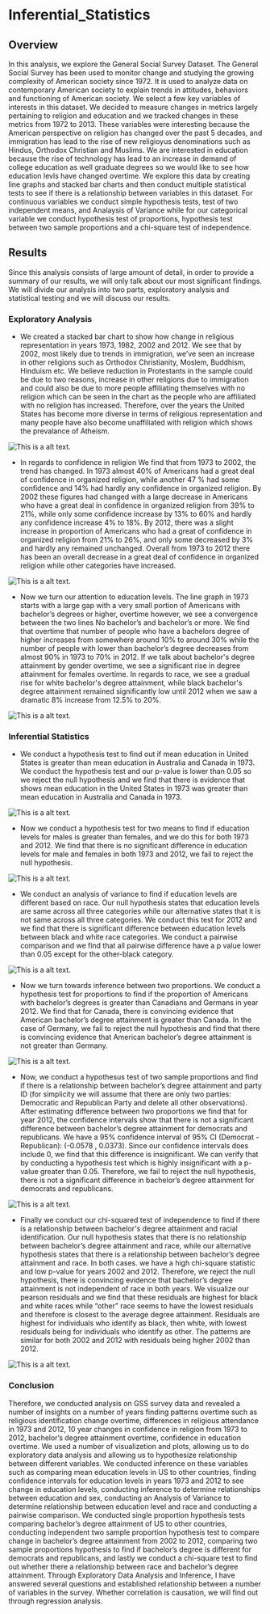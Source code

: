 # Inferential_Statistics

## Overview 
In this analysis, we explore the General Social Survey Dataset. The General Social Survey has been used to monitor change and studying the growing complexity of American society since 1972. It is used to analyze data on contemporary American society to explain trends in attitudes, behaviors and functioning of American society. We select a few key variables of interests in this dataset. We decided to measure changes in metrics largely pertaining to religion and education and we tracked changes in these metrics from 1972 to 2013. These variables were interesting because the American perspective on religion has changed over the past 5 decades, and immigration has lead to the rise of new religioyus denominations such as Hindus, Orthodox Christian and Muslims. We are interested in education because the rise of technology has lead to an increase in demand of college education as well graduate degrees so we would like to see how education levls have changed overtime. We explore this data by creating line graphs and stacked bar charts and then conduct multiple statistical tests to see if there is a relationship between variables in this dataset. For continuous variables we conduct simple hypothesis tests, test of two independent means, and Analaysis of Variance while for our categorical variable we conduct hypothesis test of proportions, hypothesis test between two sample proportions and a chi-square test of independence. 

## Results 
Since this analysis consists of large amount of detail, in order to provide a summary of our results, we will only talk about our most significant findings. We will divide our analysis into two parts, exploratory analysis and statistical testing and we will discuss our results. 

### Exploratory Analysis
* We created a stacked bar chart to show how change in religious representation in years 1973, 1982, 2002 and 2012. We see that by 2002, most likely due to trends in immigration, we’ve seen an increase in other religions such as Orthodox Christianity, Moslem, Buddhism, Hinduism etc. We believe reduction in Protestants in the sample could be due to two reasons, increase in other religions due to immigration and could also be due to more people affiliating themselves with no religion which can be seen in the chart as the people who are affiliated with no religion has increased. Therefore, over the years the United States has become more diverse in terms of religious representation and many people have also become unaffiliated with religion which shows the prevalance of Atheism.

![This is a alt text.](/image/sample.png "This is a sample image.")

* In regards to confidence in religion We find that from 1973 to 2002, the trend has changed. In 1973 almost 40% of Americans had a great deal of confidence in organized religion, while another 47 % had some confidence and 14% had hardly any confidence in organized religion. By 2002 these figures had changed with a large decrease in Americans who have a great deal in confidence in organized religion from 39% to 21%, while only some confidence increase by 13% to 60% and hardly any confidence increase 4% to 18%. By 2012, there was a slight increase in proportion of Americans who had a great of confidence in organized religion from 21% to 26%, and only some decreased by 3% and hardly any remained unchanged. Overall from 1973 to 2012 there has been an overall decrease in a great deal of confidence in organized religion while other categories have increased.

![This is a alt text.](/image/sample.png "This is a sample image.")

* Now we turn our attention to education levels. The line graph in 1973 starts with a large gap with a very small portion of Americans with bachelor’s degrees or higher, overtime however, we see a convergence between the two lines No bachelor’s and bachelor’s or more. We find that overtime that number of people who have a bachelors degree of higher increases from somewhere around 10% to around 30% while the number of people with lower than bachelor’s degree decreases from almost 90% in 1973 to 70% in 2012. If we talk about bachelor's degree attainment by gender overtime, we see a significant rise in degree attainment for females overtime. In regards to race, we see a gradual rise for white bachelor's degree attainment, while black bachelor's degree attainment remained significantly low until 2012 when we saw a dramatic 8% increase from 12.5% to 20%. 

![This is a alt text.](/image/sample.png "This is a sample image.")

### Inferential Statistics 
* We conduct a hypothesis test to find out if mean education in United States is greater than mean education in Australia and Canada in 1973. We conduct the hypothesis test and our p-value is lower than 0.05 so we reject the null hypothesis and we find that there is evidence that shows mean education in the United States in 1973 was greater than mean education in Australia and Canada in 1973. 

![This is a alt text.](/image/sample.png "This is a sample image.")

* Now we conduct a hypothesis test for two means to find if education levels for males is greater than females, and we do this for both 1973 and 2012. We find that there is no significant difference in education levels for male and females in both 1973 and 2012, we fail to reject the null hypothesis. 

![This is a alt text.](/image/sample.png "This is a sample image.")

* We conduct an analysis of variance to find if education levels are different based on race. Our null hypothesis states that education levels are same across all three categories while our alternative states that it is not same across all three categories. We conduct this test for 2012 and we find that there is significant difference between education levels between black and white race categories. We conduct a pairwise comparison and we find that all pairwise difference have a p value lower than 0.05 except for the other-black category. 

![This is a alt text.](/image/sample.png "This is a sample image.")

* Now we turn towards inference between two proportions. We conduct a hypothesis test for proportions to find if the proportion of Americans with bachelor’s degrees is greater than Canadians and Germans in year 2012. We find that for Canada, there is convincing evidence that American bachelor’s degree attainment is greater than Canada. In the case of Germany, we fail to reject the null hypothesis and find that there is convincing evidence that American bachelor’s degree attainment is not greater than Germany.

![This is a alt text.](/image/sample.png "This is a sample image.")

* Now, we conduct a hypothesus test of two sample proportions and find if there is a relationship between bachelor’s degree attainment and party ID (for simplicity we will assume that there are only two parties: Democratic and Republican Party and delete all other observations). After estimating difference between two proportions we find that for year 2012, the confidence intervals show that there is not a significant difference between bachelor’s degree attainment for democrats and republicans. We have a 95% confidence interval of 95% CI (Democrat - Republican): (-0.0578 , 0.0373). Since our confidence intervals does include 0, we find that this difference is insignificant. We can verify that by conducting a hypothesis test which is highly insignificant with a p-value greater than 0.05. Therefore, we fail to reject the null hypothesis, there is not a significant difference in bachelor’s degree attainment for democrats and republicans.

![This is a alt text.](/image/sample.png "This is a sample image.")

* Finally we conduct our chi-squared test of independence to find if there is a relationship between bachelor's degree attainment and racial identification. Our null hypothesis states that there is no relationship between bachelor’s degree attainment and race, while our alternative hypothesis states that there is a relationship between bachelor’s degree attainment and race. In both cases. we have a high chi-square statistic and low p-value for years 2002 and 2012. Therefore, we reject the null hypothesis, there is convincing evidence that bachelor’s degree attainment is not independent of race in both years. We visualize our pearson residuals and we find that these residuals are highest for black and white races while “other” race seems to have the lowest residuals and therefore is closest to the average degree attainment. Residuals are highest for individuals who identify as black, then white, with lowest residuals being for individuals who identify as other. The patterns are similar for both 2002 and 2012 with residuals being higher 2002 than 2012.

![This is a alt text.](/image/sample.png "This is a sample image.")

### Conclusion
Therefore, we conducted analysis on GSS survey data and revealed a number of insights on a number of years finding patterns overtime such as religious identification change overtime, differences in religious attendance in 1973 and 2012, 10 year changes in confidence in religion from 1973 to 2012, bachelor’s degree attainment overtime, confidence in education overtime. We used a number of visualizetion and plots, allowing us to do exploratory data analysis and allowing us to hypothesize relationship between different variables. We conducted inference on these variables such as comparing mean education levels in US to other countries, finding confidence intervals for education levels in years 1973 and 2012 to see change in education levels, conducting inference to determine relationships between education and sex, conducting an Analysis of Variance to determine relationship between education level and race and conducting a pairwise comparison. We conducted single proportion hypothesis tests comparing bachelor’s degree attainment of US to other countries, conducting independent two sample proportion hypothesis test to compare change in bachelor’s degree attainment from 2002 to 2012, comparing two sample proportions hypothesis to find if bachelor’s degree is different for democrats and republicans, and lastly we conduct a chi-square test to find out whether there a relationship between race and bachelor’s degree attainment. Through Exploratory Data Analysis and Inference, I have answered several questions and established relationship between a number of variables in the survey. Whether correlation is causation, we will find out through regression analysis.

